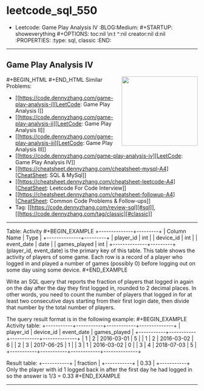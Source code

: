 # leetcode_sql_550

* Leetcode: Game Play Analysis IV                                :BLOG:Medium:
#+STARTUP: showeverything
#+OPTIONS: toc:nil \n:t ^:nil creator:nil d:nil
:PROPERTIES:
:type:     sql, classic
:END:
---------------------------------------------------------------------
Game Play Analysis IV
---------------------------------------------------------------------
#+BEGIN_HTML
<a href="https://github.com/dennyzhang/code.dennyzhang.com/tree/master/problems/game-play-analysis-iv"><img align="right" width="200" height="183" src="https://www.dennyzhang.com/wp-content/uploads/denny/watermark/github.png" /></a>
#+END_HTML
Similar Problems:
- [[https://code.dennyzhang.com/game-play-analysis-i][LeetCode: Game Play Analysis I]]
- [[https://code.dennyzhang.com/game-play-analysis-ii][LeetCode: Game Play Analysis II]]
- [[https://code.dennyzhang.com/game-play-analysis-iii][LeetCode: Game Play Analysis III]]
- [[https://code.dennyzhang.com/game-play-analysis-iv][LeetCode: Game Play Analysis IV]]
- [[https://cheatsheet.dennyzhang.com/cheatsheet-mysql-A4][CheatSheet: SQL & MySql]]
- [[https://cheatsheet.dennyzhang.com/cheatsheet-leetcode-A4][CheatSheet: Leetcode For Code Interview]]
- [[https://cheatsheet.dennyzhang.com/cheatsheet-followup-A4][CheatSheet: Common Code Problems & Follow-ups]]
- Tag: [[https://code.dennyzhang.com/review-sql][#sql]], [[https://code.dennyzhang.com/tag/classic][#classic]]
---------------------------------------------------------------------
Table: Activity
#+BEGIN_EXAMPLE
+--------------+---------+
| Column Name  | Type    |
+--------------+---------+
| player_id    | int     |
| device_id    | int     |
| event_date   | date    |
| games_played | int     |
+--------------+---------+
(player_id, event_date) is the primary key of this table.
This table shows the activity of players of some game.
Each row is a record of a player who logged in and played a number of games (possibly 0) before logging out on some day using some device.
#+END_EXAMPLE
 
Write an SQL query that reports the fraction of players that logged in again on the day after the day they first logged in, rounded to 2 decimal places. In other words, you need to count the number of players that logged in for at least two consecutive days starting from their first login date, then divide that number by the total number of players.

The query result format is in the following example:
#+BEGIN_EXAMPLE
Activity table:
+-----------+-----------+------------+--------------+
| player_id | device_id | event_date | games_played |
+-----------+-----------+------------+--------------+
| 1         | 2         | 2016-03-01 | 5            |
| 1         | 2         | 2016-03-02 | 6            |
| 2         | 3         | 2017-06-25 | 1            |
| 3         | 1         | 2016-03-02 | 0            |
| 3         | 4         | 2018-07-03 | 5            |
+-----------+-----------+------------+--------------+

Result table:
+-----------+
| fraction  |
+-----------+
| 0.33      |
+-----------+
Only the player with id 1 logged back in after the first day he had logged in so the answer is 1/3 = 0.33
#+END_EXAMPLE

---------------------------------------------------------------------

